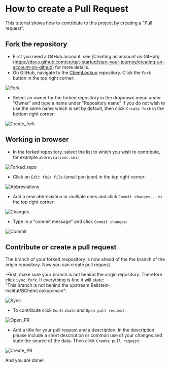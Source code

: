 # How to create a Pull Request

This tutorial shows how to contribute to this project by creating a "Pull request".

## Fork the repository

- First you need a GitHub account, see [Creating an account on GitHub] (https://docs.github.com/en/get-started/start-your-journey/creating-an-account-on-github) for more details.
- On GitHub, navigate to the [ChemLookup](https://github.com/Beilstein-Institut/BChemLookup) repository. Click the `Fork` button in the top right corner:

![Fork](./imgs/Fork_BChemLookup.png)

- Select an owner for the forked repository in the dropdown menu under "Owner" and type a name under "Repository name" if you do not wish to use the same name which is set by default, then click `Create fork` in the bottom right corner:

![Create_fork](./imgs/Create_fork_BChemLookup.png)

## Working in browser

- In the forked repository, select the list to which you wish to contribute, for example `abbreviations.smi`:

![Forked_repo](./imgs/Forked_repo_BChemLookup.png)

- Click on `Edit this file` (small pen icon) in the top right corner:

![Abbreviations](./imgs/Abbreviations_BChemLookup.png)

- Add a new abbreviation or multiple ones and click `Commit changes...` in the top right corner:

![Changes](./imgs/Changes_abbrev_BChemLookup.png)

- Type in a "commit message" and click `Commit changes`:

![Commit](./imgs/Commit_abbreviation_changes.png)

## Contribute or create a pull request

The branch of your forked respository is now ahead of the the branch of the origin repository. Now you can create pull request.

-First, make sure your branch is not behind the origin repository. Therefore click `Sync fork`. If everything is fine it will state: </br>
    "This branch is not behind the upstream Beilstein-Institut/BChemLookup:main":

![Sync](./imgs/Sync_fork_BChemLookup.png)

- To contribute click `Contribute` and `Open pull request`:

![Open_PR](./imgs/Open_pr_BChemLookup.png)

- Add a title for your pull request and a description. In the description please include a short description or common use of your changes and state the source of the data. Then click `Create pull request`:

![Create_PR](./imgs/Create_pull_request_BChemLookup.png)

And you are done!
